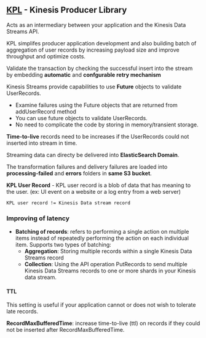 ## [KPL](https://docs.aws.amazon.com/streams/latest/dev/developing-producers-with-kpl.html) - Kinesis Producer Library

Acts as an intermediary between your application and the Kinesis Data Streams API.

KPL simplifes producer application development and also building batch of aggregation of user records by increasing payload size and improve throughput and optimize costs.

Validate the transaction by checking the successful insert into the stream by embedding **automatic** and **confgurable retry mechanism**

Kinesis Streams provide capabilities to use **Future** objects to validate UserRecords.
- Examine failures using the Future objects that are returned from addUserRecord method
- You can use future objects to validate UserRecords.
- No need to complicate the code by storing in memory/transient storage.

**Time-to-live** records need to be increases if the UserRecords could not inserted into stream in time.

Streaming data can directy be delivered into **ElasticSearch Domain**.

The transformation failures and delivery failures are loaded into **processing-failed** and **errors** folders in **same S3 bucket**.

**KPL User Record** - KPL user record is a blob of data that has meaning to the user. (ex: UI event on a website or a log entry from a web server)

`KPL user record != Kinesis Data stream record`

### Improving of latency
- **Batching of records**: refers to performing a single action on multiple items instead of repeatedly performing the action on each individual item. Supports two types of batching:
    - **Aggregation**: Storing multiple records within a single Kinesis Data Streams record
    - **Collection**: Using the API operation PutRecords to send multiple Kinesis Data Streams records to one or more shards in your Kinesis data stream.

#### TTL

This setting is useful if your application cannot or does not wish to tolerate late records.

**RecordMaxBufferedTime**: increase time-to-live (ttl) on records if they could not be inserted after RecordMaxBufferedTime.